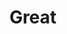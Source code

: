 ---
stars: 5
country: Canada
title: Great
description: >
  <p>Great way to keep track of birth kin of friends and family. The Combined Kin Calculator is a nice addition.</p>
---